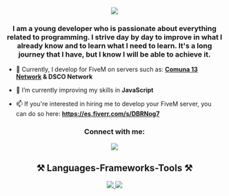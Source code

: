 <!--<h1 align="center">Hi 👋, I'm Carlos Carrillo.</h1>-->
<h1 align="center" class="heading-element" dir="auto">
  <a href="https://git.io/typing-svg"><img src="https://readme-typing-svg.herokuapp.com?font=Fira%20Code;size=22;center=true&amp;&color=7144CFFF&vCenter=true&amp;width=500&amp;height=70&amp;duration=4000&amp;lines=Hi%2C+There!;I'm+iDannx" style="max-width: 100%" /></a>
</h1>
<h3 align="center">I am a young developer who is passionate about everything related to programming. I strive day by day to improve in what I already know and to learn what I need to learn. It's a long journey that I have, but I know I will be able to achieve it.</h3>

- 🔭 Currently, I develop for FiveM on servers such as: **[Comuna 13 Network](https://comuna13rp.vercel.app/) & DSCO Network**

- 🌱 I’m currently improving my skills in **JavaScript**

- 📫 If you're interested in hiring me to develop your FiveM server, you can do so here: **https://es.fiverr.com/s/DBRNog7**

<h3 align="center">Connect with me:</h3>
<p align="center">
<a href="https://discord.gg/idannull" target="blank"><img align="center" src="https://skillicons.dev/icons?i=discord"/></a>
</p>

<h2 align="center" class="heading-element" dir="auto">⚒️ Languages-Frameworks-Tools ⚒️</h2>
<p align="center">
  <a href="https://skillicons.dev">
    <img src="https://skillicons.dev/icons?i=js,html,css,bootstrap,php,mysql,firebase,blender,ps"/>
  </a>
  <a href="https://skillicons.dev">
    <img src="https://skillicons.dev/icons?i=tailwind,angular,ts,vite,lua,discord,github"/>
  </a>
</p>

<!--<p align="center"> <a href="https://angular.io" target="_blank" rel="noreferrer"> <img src="https://angular.io/assets/images/logos/angular/angular.svg" alt="angular" width="40" height="40"/> </a> <a href="https://getbootstrap.com" target="_blank" rel="noreferrer"> <img src="https://raw.githubusercontent.com/devicons/devicon/master/icons/bootstrap/bootstrap-plain-wordmark.svg" alt="bootstrap" width="40" height="40"/> </a> <a href="https://www.w3schools.com/css/" target="_blank" rel="noreferrer"> <img src="https://raw.githubusercontent.com/devicons/devicon/master/icons/css3/css3-original-wordmark.svg" alt="css3" width="40" height="40"/> </a> <a href="https://firebase.google.com/" target="_blank" rel="noreferrer"> <img src="https://www.vectorlogo.zone/logos/firebase/firebase-icon.svg" alt="firebase" width="40" height="40"/> </a> <a href="https://www.w3.org/html/" target="_blank" rel="noreferrer"> <img src="https://raw.githubusercontent.com/devicons/devicon/master/icons/html5/html5-original-wordmark.svg" alt="html5" width="40" height="40"/> </a> <a href="https://developer.mozilla.org/en-US/docs/Web/JavaScript" target="_blank" rel="noreferrer"> <img src="https://raw.githubusercontent.com/devicons/devicon/master/icons/javascript/javascript-original.svg" alt="javascript" width="40" height="40"/> </a> <a href="https://www.mysql.com/" target="_blank" rel="noreferrer"> <img src="https://raw.githubusercontent.com/devicons/devicon/master/icons/mysql/mysql-original-wordmark.svg" alt="mysql" width="40" height="40"/> </a> <a href="https://www.php.net" target="_blank" rel="noreferrer"> <img src="https://raw.githubusercontent.com/devicons/devicon/master/icons/php/php-original.svg" alt="php" width="40" height="40"/> </a> <a href="https://www.postgresql.org" target="_blank" rel="noreferrer"> <img src="https://raw.githubusercontent.com/devicons/devicon/master/icons/postgresql/postgresql-original-wordmark.svg" alt="postgresql" width="40" height="40"/> </a> <a href="https://tailwindcss.com/" target="_blank" rel="noreferrer"> <img src="https://www.vectorlogo.zone/logos/tailwindcss/tailwindcss-icon.svg" alt="tailwind" width="40" height="40"/> </a> <a href="https://www.typescriptlang.org/" target="_blank" rel="noreferrer"> <img src="https://raw.githubusercontent.com/devicons/devicon/master/icons/typescript/typescript-original.svg" alt="typescript" width="40" height="40"/> </a> <a href="https://git-scm.com/" target="_blank" rel="noreferrer"> <img src="https://www.vectorlogo.zone/logos/git-scm/git-scm-icon.svg" alt="git" width="40" height="40"/> </a> </p>-->
